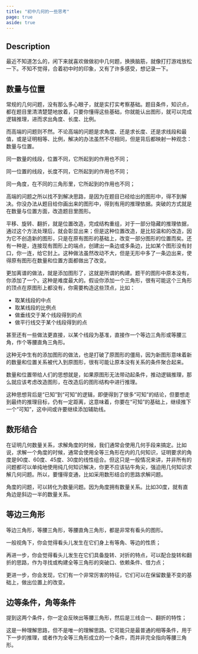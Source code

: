 ```yaml
---
title: "初中几何的一些思考"
page: true
aside: true
---
```


## Description 
最近不知道怎么的，闲下来就喜欢做做初中几何题，换换脑筋，就像打打游戏放松一下。不知不觉得，合着初中时的印象，又有了许多感受，想记录一下。

## 数量与位置
常规的几何问题，没有那么多心眼子，就是实打实考察基础。题目条件，知识点，都在题目里清清楚楚地放着，只要你懂得这些基础，你就能认出图形，就可以完成逻辑推理，进而求出角度、长度、比例。

而高端的问题则不然。不论高端的问题是求角度、还是求长度、还是求线段和最值，或是证明相等、比例，解决的办法虽然不尽相同，但是背后都映射一种观念：数量与位置。

同一数量的线段，位置不同，它所起到的作用也不同；

同一位置的线段，长度不同，它所起到的作用也不同；

同一角度，在不同的三角形里，它所起到的作用也不同；

高端的问题之所以找不到解决思路，是因为在题目已经给出的图形中，得不到解决。你没办法从题目给你画出来的图形中，得到有用的推理依据。突破的方式就是在数量与位置方面，改造题目里图形。

平移、旋转、翻折，就是位置改造，完成结构重组，对于一部分隐藏的推理依据，通过这个方法处理后，就会彰显出来；但是这种位置改造，是比较温和的改造，因为它不创造新的图形，只是在原有图形的基础上，改变一部分图形的位置而矣。还有一种是，连接现有图形上的端点，创建出一条边或多条边，比如某个图形没有封口，你一连，给它封上。这种做法虽然改动不大，但是无形中多了一条边出来，使得原有图形在数量和位置方面都做出了改变。

更加离谱的做法，就是添加图形了，这就是所谓的构建。题干的图形中原本没有，你添加了一个。这种是难度最大的。假设你添加一个三角形，很有可能这个三角形的顶点在原图形上都没有，你需要构造这些顶点，比如：
- 取某线段的中点
- 取某线段的比例点
- 做垂线交于某个线段得到的点
- 做平行线交于某个线段得到的点

甚至还有一些做法更直接，以某个线段为基准，直接作一个等边三角形或等腰三角，作个等腰直角三角形。

这种无中生有的添加图形的做法，也是打破了原图形的僵局，因为新图形意味着新的数量和位置关系被代入到原图形，很有可能让原本没有关系的条件聚合起来。

数量和位置带给人们的思想就是，如果原图形无法带动起条件，推动逻辑推理，那么就应该考虑改造图形，在改造后的图形结构中进行推理。

这种思想背后是“已知”到“可知”的逻辑，即便得到了很多“可知”的结论，但要想走到最终的推理目标，仍有一定距离，这意味着，你要在“可知”的基础上，继续推下一个“可知”，这中间或许要继续添加辅助线。

## 数形结合
在证明几何数量关系，求解角度的时候，我们通常会使用几何手段来搞定。比如说，求解一个角度的时候，通常会使用全等三角形在内的几何知识，证明要求的角度是90度、60度、45度、30度的线性组合。但这只是一般情况来讲，并非所有的问题都可以单纯地使用纯几何知识解决，你更不应该钻牛角尖，强迫用几何知识求解几何问题。所以，要懂得变通，比如采用数形结合的思路求解问题。

角度的问题，可以转化为数量问题。因为角度拥有数量关系。比如30度，就有直角边是斜边一半的数量关系。

## 等边三角形
等边三角形，等腰三角形，等腰直角三角形，都是非常有看头的图形。

一般视角下，你会觉得看头儿发生在它们身上有等角、等边的性质；

再进一步，你会觉得看头儿发生在它们具备旋转、对折的特点，可以配合旋转和翻折的思路，作为寻找或构建全等三角形的突破口、依赖条件、借力点；

更进一步，你会发现，它们有一个非常厉害的特征，它们可以在保留数量不变的基础上，做出位置上的改变。

## 边等条件，角等条件
提到这两个条件，你一定会反映出等腰三角形，然后是三线合一、翻折的特性；

这是一种理解思路，但不是唯一的理解思路。它可能只是最普通的相等条件，用于下一步的推理，或者作为全等三角形成立的一个条件，而并非完全指向等腰三角形。